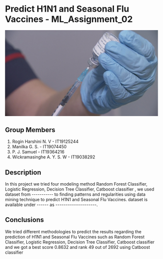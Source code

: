 # Predict H1N1 and Seasonal Flu Vaccines - ML_Assignment_02

![VACCINATION](images/vaccination.jpg)

## Group Members
1. Rogin Harshini N. V  - IT19125244
2. Manilka G. S. - IT19074450
3. P. J. Samuel  - IT19364216
4. Wickramasinghe A. Y. S. W - IT19038292

## Description
In this project we tried  four modeling method Random Forest Classifier, Logistic Regression, Decision Tree Classifier, Catboost classifier , we used dataset from  ----------- to  finding patterns and regularities using data mining technique to predict H1N1 and Seasonal Flu Vaccines. dataset is available under ------ as ---------------------.

## Conclusions

We tried different methodologies to predict the results regarding the prediction of H1N1 and Seasonal Flu Vaccines such as Random Forest Classifier, Logistic Regression, Decision Tree Classifier, Catboost classifier and we got a best score 0.8632 and rank 49 out of 2692 using Catboost classifier